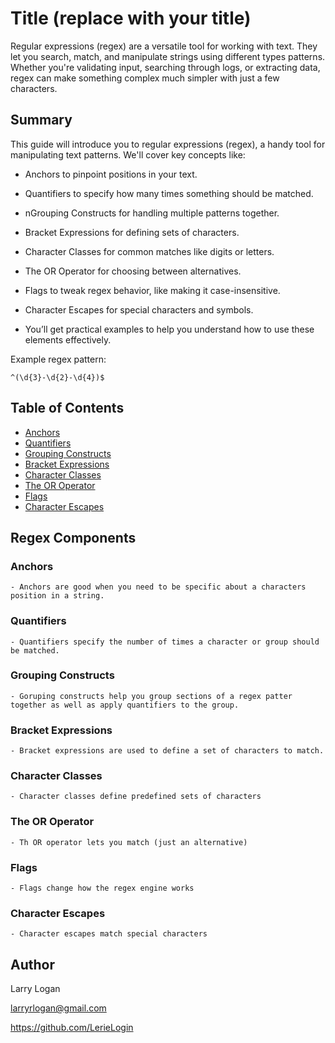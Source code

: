 # Title (replace with your title)

Regular expressions (regex) are a versatile tool for working with text. They let you search, match, and manipulate strings using different types patterns. Whether you're validating input, searching through logs, or extracting data, regex can make something complex much simpler with just a few characters.

## Summary

This guide will introduce you to regular expressions (regex), a handy tool for manipulating text patterns. We'll cover key concepts like:

- Anchors to pinpoint positions in your text.

- Quantifiers to specify how many times something should be matched.

- nGrouping Constructs for handling multiple patterns together.

- Bracket Expressions for defining sets of characters.

- Character Classes for common matches like digits or letters.

- The OR Operator for choosing between alternatives.

- Flags to tweak regex behavior, like making it case-insensitive.

- Character Escapes for special characters and symbols.

- You’ll get practical examples to help you understand how to use these elements effectively.

Example regex pattern:

```^(\d{3}-\d{2}-\d{4})$```

## Table of Contents

- [Anchors](#anchors)
- [Quantifiers](#quantifiers)
- [Grouping Constructs](#grouping-constructs)
- [Bracket Expressions](#bracket-expressions)
- [Character Classes](#character-classes)
- [The OR Operator](#the-or-operator)
- [Flags](#flags)
- [Character Escapes](#character-escapes)

## Regex Components

### Anchors
    - Anchors are good when you need to be specific about a characters position in a string.

### Quantifiers
    - Quantifiers specify the number of times a character or group should be matched.

### Grouping Constructs
    - Goruping constructs help you group sections of a regex patter together as well as apply quantifiers to the group.


### Bracket Expressions
    - Bracket expressions are used to define a set of characters to match.

### Character Classes
    - Character classes define predefined sets of characters

### The OR Operator
    - Th OR operator lets you match (just an alternative)

### Flags
    - Flags change how the regex engine works

### Character Escapes
    - Character escapes match special characters 

## Author

Larry Logan

larryrlogan@gmail.com

https://github.com/LerieLogin

